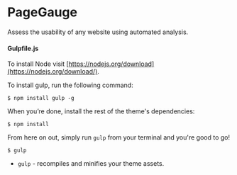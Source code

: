 # PageGauge #

Assess the usability of any website using automated analysis.

#### Gulpfile.js

To install Node visit [https://nodejs.org/download](https://nodejs.org/download/).

To install gulp, run the following command:

```
$ npm install gulp -g
```

When you’re done, install the rest of the theme's dependencies:

```
$ npm install
```

From here on out, simply run `gulp` from your terminal and you're good to go!
```
$ gulp
```
+ `gulp` - recompiles and minifies your theme assets.
